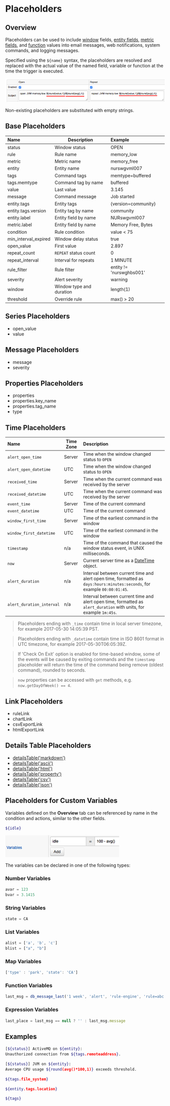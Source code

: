 # Placeholders

## Overview

Placeholders can be used to include [window](window.md) fields, [entity fields](../api/meta/entity/list.md#fields), [metric fields](../api/meta/metric/list.md#fields), and [function](functions.md) values into email messages, web notifications, system commands, and logging messages.

Specified using the `${name}` syntax, the placeholders are resolved and replaced with the actual value of the named field, variable or function at the time the trigger is executed.

![](images/placeholders.png)

Non-existing placeholders are substituted with empty strings.

## Base Placeholders

**Name**|**Description**|**Example**
:---|---|:---
status | Window status | OPEN
rule | Rule name | memory_low
metric | Metric name | memory_free
entity | Entity name | nurswgvml007
tags | Command tags | memtype=buffered
tags.memtype | Command tag by name | buffered
value | Last value | 3.145
message | Command message | Job started
entity.tags | Entity tags | {version=community}
entity.tags.version | Entity tag by name | community
entity.label | Entity field by name | NURswgvml007
metric.label | Entity field by name | Memory Free, Bytes
condition | Rule condition | value < 75
min_interval_expired | Window delay status | true
open_value | First value | 2.897
repeat_count | `REPEAT` status count | 0
repeat_interval | Interval for repeats | 1 MINUTE
rule_filter | Rule filter | entity != 'nurswghbs001'
severity | Alert severity | warning
window | Window type and duration | length(1)
threshold | Override rule | max() > 20

## Series Placeholders

* open_value
* value

## Message Placeholders

* message
* severity

## Properties Placeholders

* properties
* properties.key_name
* properties.tag_name
* type

## Time Placeholders

**Name**|**Time Zone**|**Description**
:---|---|:---
`alert_open_time` | Server | Time when the window changed status to `OPEN`
`alert_open_datetime` | UTC | Time when the window changed status to `OPEN`
`received_time` | Server | Time when the current command was received by the server
`received_datetime` | UTC | Time when the current command was received by the server
`event_time` | Server | Time of the current command
`event_datetime` | UTC | Time of the current command
`window_first_time` | Server | Time of the earliest command in the window
`window_first_datetime` | UTC | Time of the earliest command in the window
`timestamp` | n/a | Time of the command that caused the window status event, in UNIX milliseconds.
`now` | Server | Current server time as a [DateTime](http://joda-time.sourceforge.net/apidocs/org/joda/time/DateTime.html) object.
`alert_duration` | n/a | Interval between current time and alert open time, formatted as `days:hours:minutes:seconds`, for example `00:00:01:45`.
`alert_duration_interval` | n/a | Interval between current time and alert open time, formatted as `alert_duration` with units, for example `1m:45s`.

> Placeholders ending with `_time` contain time in local server timezone, for example 2017-05-30 14:05:39 PST.

> Placeholders ending with `_datetime` contain time in ISO 8601 format in UTC timezone, for example 2017-05-30T06:05:39Z.

> If 'Check On Exit' option is enabled for time-based window, some of the events will be caused by exiting commands and the `timestamp` placeholder will return the time of the command being remove (oldest command), rounded to seconds.

> `now` properties can be accessed with `get` methods, e.g. `now.getDayOfWeek() == 4`.

## Link Placeholders

* ruleLink
* chartLink
* csvExportLink
* htmlExportLink

## Details Table Placeholders

* [detailsTable('markdown')](details-table.md#markdown)
* [detailsTable('ascii')](details-table.md#ascii)
* [detailsTable('html')](details-table.md#html)
* [detailsTable('property')](details-table.md#property)
* [detailsTable('csv')](details-table.md#csv)
* [detailsTable('json')](details-table.md#json)

## Placeholders for Custom Variables

Variables defined on the **Overview** tab can be referenced by name in the condition and actions, similar to the other fields.

```sh
${idle}
```

![](images/variables.png)

The variables can be declared in one of the following types:

### Number Variables

  ```javascript
  avar = 123
  bvar = 3.1415
  ```

### String Variables

  ```javascript
  state = CA
  ```

### List Variables

  ```javascript
  alist = ['a', 'b', 'c']
  blist = ["a", "b"]
  ```

### Map Variables

  ```javascript
  ['type' : 'park', 'state': 'CA']
  ```

### Function Variables

  ```javascript
  last_msg = db_message_last('1 week', 'alert', 'rule-engine', 'rule=abc')
  ```

### Expression Variables

  ```javascript
  last_place = last_msg == null ? '' : last_msg.message
  ```

## Examples

```sh
[${status}] ActiveMQ on ${entity}:
Unauthorized connection from ${tags.remoteaddress}.
```

```sh
[${status}] JVM on ${entity}:
Average CPU usage ${round(avg()*100,1)} exceeds threshold.
```

```sh
${tags.file_system}
```

```sh
${entity.tags.location}
```

```sh
${tags}
```
